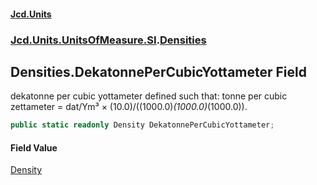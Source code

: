 #### [Jcd.Units](index.md 'index')
### [Jcd.Units.UnitsOfMeasure.SI](Jcd.Units.UnitsOfMeasure.SI.md 'Jcd.Units.UnitsOfMeasure.SI').[Densities](Densities.md 'Jcd.Units.UnitsOfMeasure.SI.Densities')

## Densities.DekatonnePerCubicYottameter Field

dekatonne per cubic yottameter defined such that: tonne per cubic zettameter = dat/Ym³ ×
(10.0)/((1000.0)*(1000.0)*(1000.0)).

```csharp
public static readonly Density DekatonnePerCubicYottameter;
```

#### Field Value
[Density](Density.md 'Jcd.Units.UnitTypes.Density')